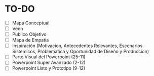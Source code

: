 # TO-DO

- [ ] Mapa Conceptual
- [ ] Venn
- [ ] Publico Objetivo
- [ ] Mapa de Empatía
- [ ] Inspiración (Motivacion, Antecedentes Relevantes, Escenarios Sistemicos, Problematica y Oportunidad de Diseño y Produccion)
- [ ] Parte Visual del Powerpoint (25-11)
- [ ] Powerpoint Super Avanzado (2-12)
- [ ] Powerpoint Listo y Prototipo (9-12)
